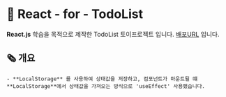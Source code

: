 # 📝 React - for - TodoList

**React.js** 학습을 목적으로 제작한 TodoList 토이프로젝트 입니다.
<a href="https://gorhf9397.github.io/todo-react/">배포URL</a> 입니다.

## 🗞️ 개요

    - **LocalStorage** 를 사용하여 상태값을 저장하고, 컴포넌트가 마운트될 떄 **LocalStorage**에서 상태값을 가져오는 방식으로 'useEffect' 사용했습니다.